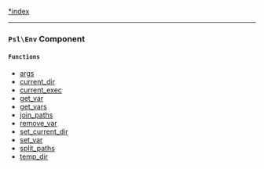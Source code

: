 <!--
    This markdown file was generated using `docs/documenter.php`.

    Any edits to it will likely be lost.
-->

[*index](./../README.md)

---

### `Psl\Env` Component

#### `Functions`

- [args](./../../src/Psl/Env/args.php#L12)
- [current_dir](./../../src/Psl/Env/current_dir.php#L18)
- [current_exec](./../../src/Psl/Env/current_exec.php#L12)
- [get_var](./../../src/Psl/Env/get_var.php#L19)
- [get_vars](./../../src/Psl/Env/get_vars.php#L14)
- [join_paths](./../../src/Psl/Env/join_paths.php#L20)
- [remove_var](./../../src/Psl/Env/remove_var.php#L19)
- [set_current_dir](./../../src/Psl/Env/set_current_dir.php#L16)
- [set_var](./../../src/Psl/Env/set_var.php#L20)
- [split_paths](./../../src/Psl/Env/split_paths.php#L18)
- [temp_dir](./../../src/Psl/Env/temp_dir.php#L21)


